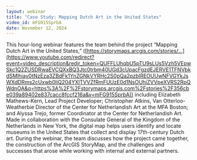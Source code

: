 ```yaml
---
layout: webinar
title: "Case Study: Mapping Dutch Art in the United States"
video_id: mFG915SprbA
date: November 12, 2024
---
```

This hour-long webinar features the team behind the project “Mapping Dutch Art in the United States,” ([https://storymaps.arcgis.com/stories/...](https://www.youtube.com/redirect?event=video_description&redir_token=QUFFLUhqbU5pTU9sLUs5Vzh5VEpwSkc1Q2ZUSDRwaEVCQXxBQ3Jtc0trbm40UGd3cUpacFgzdEJERVE1TFNVbkdSMlhiay0tNzEza3ZBdFk1YnZGNkVYRHc2S0pQa2pzblREOUUwNFVGYkJsWXdDRms2cUxwb0liQ204YXlTVVZfRmFUUzE0d1NsOUhiZVVpeXVRS2RpQWdnOA&q=https%3A%2F%2Fstorymaps.arcgis.com%2Fstories%2F356cbe039a89402e837cacc8fccf216a&v=mFG915SprbA)) including Elizabeth Mathews-Kern, Lead Project Developer; Christopher Atkins, Van Otterloo-Weatherbie Director of the Center for Netherlandish Art at the MFA Boston; and Alyssa Trejo, former Coordinator at the Center for Netherlandish Art. Made in collaboration with the Consulate General of the Kingdom of the Netherlands in New York, the digital map helps users identify and locate museums in the United States that collect and display 17th-century Dutch art. During the webinar, the team discusses how the project came together, the construction of the ArcGIS StoryMap, and the challenges and successes that arose while working with internal and external partners.
